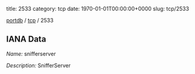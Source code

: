 title: 2533
category: tcp
date: 1970-01-01T00:00:00+0000
slug: tcp/2533

[portdb](/) / [tcp](/category/tcp.html) / 2533


## IANA Data

_Name:_ snifferserver

_Description:_ SnifferServer

